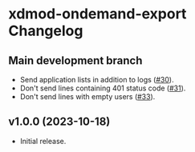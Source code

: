 # xdmod-ondemand-export Changelog

## Main development branch
- Send application lists in addition to logs ([\#30](https://github.com/ubccr/xdmod-ondemand/pull/30)).
- Don't send lines containing 401 status code ([\#31](https://github.com/ubccr/xdmod-ondemand/pull/31)).
- Don't send lines with empty users ([\#33](https://github.com/ubccr/xdmod-ondemand/pull/33)).

## v1.0.0 (2023-10-18)
- Initial release.
